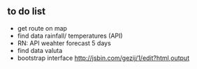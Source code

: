 ## to do list
- get route on map
- find data rainfall/ temperatures (API)
- RN: API weahter forecast 5 days
- find data valuta
- bootstrap interface
http://jsbin.com/gezij/1/edit?html,output
